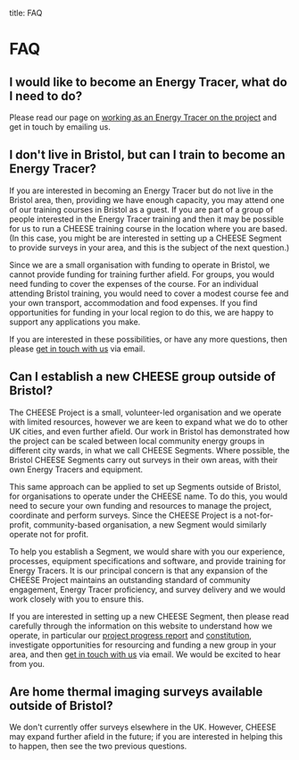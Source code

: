 title: FAQ

# FAQ

## I would like to become an Energy Tracer, what do I need to do?

Please read our page on [working as an Energy Tracer on the
project](/energy-tracer-training) and get in touch by emailing us.

## I don't live in Bristol, but can I train to become an Energy Tracer?

If you are interested in becoming an Energy Tracer but do not live in the
Bristol area, then, providing we have enough capacity, you may attend one of
our training courses in Bristol as a guest. If you are part of a group of
people interested in the Energy Tracer training and then it may be possible for
us to run a CHEESE training course in the location where you are based. (In
this case, you might be are interested in setting up a CHEESE Segment to
provide surveys in your area, and this is the subject of the next question.)

Since we are a small organisation with funding to operate in Bristol, we cannot
provide funding for training further afield. For groups, you would need funding
to cover the expenses of the course. For an individual attending Bristol
training, you would need to cover a modest course fee and your own transport,
accommodation and food expenses. If you find opportunities for funding in your
local region to do this, we are happy to support any applications you make.

If you are interested in these possibilities, or have any more questions, then
please [get in touch with us](mailto:info@cheeseproject.co.uk) via email.

## Can I establish a new CHEESE group outside of Bristol?

The CHEESE Project is a small, volunteer-led organisation and we operate with
limited resources, however we are keen to expand what we do to other UK cities,
and even further afield. Our work in Bristol has demonstrated how the project
can be scaled between local community energy groups in different city wards, in
what we call CHEESE Segments. Where possible, the Bristol CHEESE Segments carry
out surveys in their own areas, with their own Energy Tracers and equipment.

This same approach can be applied to set up Segments outside of Bristol, for
organisations to operate under the CHEESE name. To do this, you would need to
secure your own funding and resources to manage the project, coordinate and
perform surveys. Since the CHEESE Project is a not-for-profit, community-based
organisation, a new Segment would similarly operate not for profit.

To help you establish a Segment, we would share with you our experience,
processes, equipment specifications and software, and provide training for
Energy Tracers. It is our principal concern is that any expansion of the CHEESE
Project maintains an outstanding standard of community engagement, Energy
Tracer proficiency, and survey delivery and we would work closely with you to
ensure this.

If you are interested in setting up a new CHEESE Segment, then please read
carefully through the information on this website to understand how we operate,
in particular our [project progress report](/overview) and
[constitution](/governance), investigate opportunities for
resourcing and funding a new group in your area, and then [get in touch with
us](mailto:info@cheeseproject.co.uk) via email. We would be excited to hear from you.

## Are home thermal imaging surveys available outside of Bristol?

We don't currently offer surveys elsewhere in the UK. However, CHEESE may
expand further afield in the future; if you are interested in helping this to
happen, then see the two previous questions.

